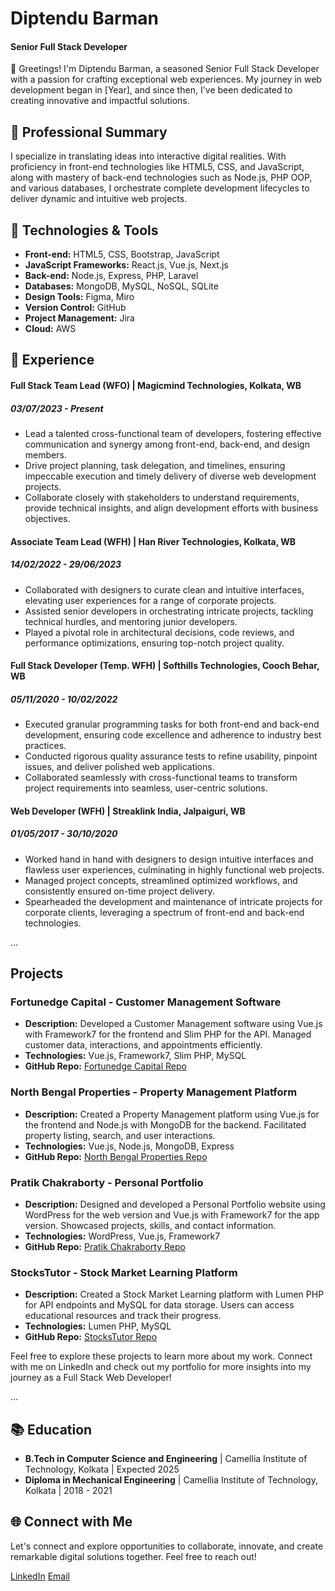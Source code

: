 # Diptendu Barman
#### Senior Full Stack Developer

👋 Greetings! I'm Diptendu Barman, a seasoned Senior Full Stack Developer with a passion for crafting exceptional web experiences. My journey in web development began in [Year], and since then, I've been dedicated to creating innovative and impactful solutions.

## 💼 Professional Summary

I specialize in translating ideas into interactive digital realities. With proficiency in front-end technologies like HTML5, CSS, and JavaScript, along with mastery of back-end technologies such as Node.js, PHP OOP, and various databases, I orchestrate complete development lifecycles to deliver dynamic and intuitive web projects.

## 🔧 Technologies & Tools

- **Front-end:** HTML5, CSS, Bootstrap, JavaScript
- **JavaScript Frameworks:** React.js, Vue.js, Next.js
- **Back-end:** Node.js, Express, PHP, Laravel
- **Databases:** MongoDB, MySQL, NoSQL, SQLite
- **Design Tools:** Figma, Miro
- **Version Control:** GitHub
- **Project Management:** Jira
- **Cloud:** AWS

## 🚀 Experience

#### Full Stack Team Lead (WFO) | Magicmind Technologies, Kolkata, WB
##### 03/07/2023 - Present

- Lead a talented cross-functional team of developers, fostering effective communication and synergy among front-end, back-end, and design members.
- Drive project planning, task delegation, and timelines, ensuring impeccable execution and timely delivery of diverse web development projects.
- Collaborate closely with stakeholders to understand requirements, provide technical insights, and align development efforts with business objectives.

#### Associate Team Lead (WFH) | Han River Technologies, Kolkata, WB
##### 14/02/2022 - 29/06/2023

- Collaborated with designers to curate clean and intuitive interfaces, elevating user experiences for a range of corporate projects.
- Assisted senior developers in orchestrating intricate projects, tackling technical hurdles, and mentoring junior developers.
- Played a pivotal role in architectural decisions, code reviews, and performance optimizations, ensuring top-notch project quality.

#### Full Stack Developer (Temp. WFH) | Softhills Technologies, Cooch Behar, WB
##### 05/11/2020 - 10/02/2022

- Executed granular programming tasks for both front-end and back-end development, ensuring code excellence and adherence to industry best practices.
- Conducted rigorous quality assurance tests to refine usability, pinpoint issues, and deliver polished web applications.
- Collaborated seamlessly with cross-functional teams to transform project requirements into seamless, user-centric solutions.

#### Web Developer (WFH) | Streaklink India, Jalpaiguri, WB
##### 01/05/2017 - 30/10/2020

- Worked hand in hand with designers to design intuitive interfaces and flawless user experiences, culminating in highly functional web projects.
- Managed project concepts, streamlined optimized workflows, and consistently ensured on-time project delivery.
- Spearheaded the development and maintenance of intricate projects for corporate clients, leveraging a spectrum of front-end and back-end technologies.

...

## Projects

### Fortunedge Capital - Customer Management Software
- **Description:** Developed a Customer Management software using Vue.js with Framework7 for the frontend and Slim PHP for the API. Managed customer data, interactions, and appointments efficiently.
- **Technologies:** Vue.js, Framework7, Slim PHP, MySQL
- **GitHub Repo:** [Fortunedge Capital Repo](https://github.com/yourusername/fortunedge-capital)

### North Bengal Properties - Property Management Platform
- **Description:** Created a Property Management platform using Vue.js for the frontend and Node.js with MongoDB for the backend. Facilitated property listing, search, and user interactions.
- **Technologies:** Vue.js, Node.js, MongoDB, Express
- **GitHub Repo:** [North Bengal Properties Repo](https://github.com/yourusername/north-bengal-properties)

### Pratik Chakraborty - Personal Portfolio
- **Description:** Designed and developed a Personal Portfolio website using WordPress for the web version and Vue.js with Framework7 for the app version. Showcased projects, skills, and contact information.
- **Technologies:** WordPress, Vue.js, Framework7
- **GitHub Repo:** [Pratik Chakraborty Repo](https://github.com/yourusername/pratik-chakraborty)

### StocksTutor - Stock Market Learning Platform
- **Description:** Created a Stock Market Learning platform with Lumen PHP for API endpoints and MySQL for data storage. Users can access educational resources and track their progress.
- **Technologies:** Lumen PHP, MySQL
- **GitHub Repo:** [StocksTutor Repo](https://github.com/yourusername/stockstutor)

Feel free to explore these projects to learn more about my work. Connect with me on LinkedIn and check out my portfolio for more insights into my journey as a Full Stack Web Developer!

...

## 📚 Education

- **B.Tech in Computer Science and Engineering** | Camellia Institute of Technology, Kolkata | Expected 2025
- **Diploma in Mechanical Engineering** | Camellia Institute of Technology, Kolkata | 2018 - 2021

## 🌐 Connect with Me

Let's connect and explore opportunities to collaborate, innovate, and create remarkable digital solutions together. Feel free to reach out!

[LinkedIn](https://www.linkedin.com/in/diptendu-barman/)
[Email](mailto:testdev298@gmail.com)



